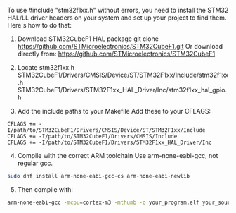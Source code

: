 
To use #include "stm32f1xx.h" without errors, you need to install the STM32 HAL/LL driver headers 
on your system and set up your project to find them. Here's how to do that:

1. Download STM32CubeF1 HAL package
git clone https://github.com/STMicroelectronics/STM32CubeF1.git
Or download directly from:
https://github.com/STMicroelectronics/STM32CubeF1

2. Locate stm32f1xx.h
STM32CubeF1/Drivers/CMSIS/Device/ST/STM32F1xx/Include/stm32f1xx.h
STM32CubeF1/Drivers/STM32F1xx_HAL_Driver/Inc/stm32f1xx_hal_gpio.h

3. Add the include paths to your Makefile
Add these to your CFLAGS:
```
CFLAGS += -I/path/to/STM32CubeF1/Drivers/CMSIS/Device/ST/STM32F1xx/Include
CFLAGS += -I/path/to/STM32CubeF1/Drivers/CMSIS/Include
CFLAGS += -I/path/to/STM32CubeF1/Drivers/STM32F1xx_HAL_Driver/Inc
```

4. Compile with the correct ARM toolchain
Use arm-none-eabi-gcc, not regular gcc.
```sh
sudo dnf install arm-none-eabi-gcc-cs arm-none-eabi-newlib
```

5. Then compile with:
```sh
arm-none-eabi-gcc -mcpu=cortex-m3 -mthumb -o your_program.elf your_source.c $(CFLAGS)
```
